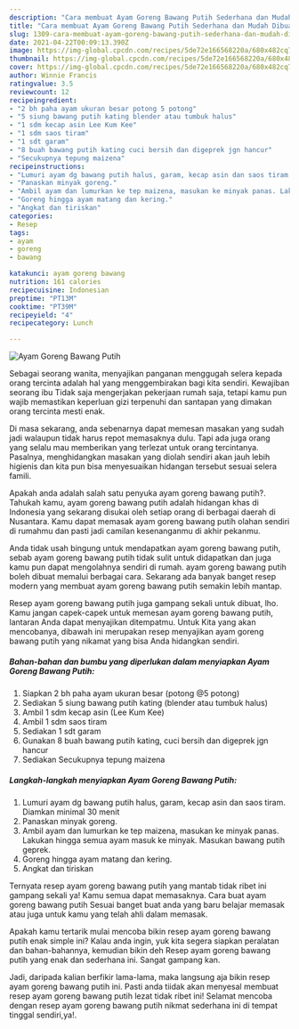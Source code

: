 ```yaml
---
description: "Cara membuat Ayam Goreng Bawang Putih Sederhana dan Mudah Dibuat"
title: "Cara membuat Ayam Goreng Bawang Putih Sederhana dan Mudah Dibuat"
slug: 1309-cara-membuat-ayam-goreng-bawang-putih-sederhana-dan-mudah-dibuat
date: 2021-04-22T00:09:13.390Z
image: https://img-global.cpcdn.com/recipes/5de72e166568220a/680x482cq70/ayam-goreng-bawang-putih-foto-resep-utama.jpg
thumbnail: https://img-global.cpcdn.com/recipes/5de72e166568220a/680x482cq70/ayam-goreng-bawang-putih-foto-resep-utama.jpg
cover: https://img-global.cpcdn.com/recipes/5de72e166568220a/680x482cq70/ayam-goreng-bawang-putih-foto-resep-utama.jpg
author: Winnie Francis
ratingvalue: 3.5
reviewcount: 12
recipeingredient:
- "2 bh paha ayam ukuran besar potong 5 potong"
- "5 siung bawang putih kating blender atau tumbuk halus"
- "1 sdm kecap asin Lee Kum Kee"
- "1 sdm saos tiram"
- "1 sdt garam"
- "8 buah bawang putih kating cuci bersih dan digeprek jgn hancur"
- "Secukupnya tepung maizena"
recipeinstructions:
- "Lumuri ayam dg bawang putih halus, garam, kecap asin dan saos tiram. Diamkan minimal 30 menit"
- "Panaskan minyak goreng."
- "Ambil ayam dan lumurkan ke tep maizena, masukan ke minyak panas. Lakukan hingga semua ayam masuk ke minyak. Masukan bawang putih geprek."
- "Goreng hingga ayam matang dan kering."
- "Angkat dan tiriskan"
categories:
- Resep
tags:
- ayam
- goreng
- bawang

katakunci: ayam goreng bawang 
nutrition: 161 calories
recipecuisine: Indonesian
preptime: "PT13M"
cooktime: "PT39M"
recipeyield: "4"
recipecategory: Lunch

---
```



![Ayam Goreng Bawang Putih](https://img-global.cpcdn.com/recipes/5de72e166568220a/680x482cq70/ayam-goreng-bawang-putih-foto-resep-utama.jpg)

Sebagai seorang wanita, menyajikan panganan menggugah selera kepada orang tercinta adalah hal yang menggembirakan bagi kita sendiri. Kewajiban seorang ibu Tidak saja mengerjakan pekerjaan rumah saja, tetapi kamu pun wajib memastikan keperluan gizi terpenuhi dan santapan yang dimakan orang tercinta mesti enak.

Di masa  sekarang, anda sebenarnya dapat memesan masakan yang sudah jadi walaupun tidak harus repot memasaknya dulu. Tapi ada juga orang yang selalu mau memberikan yang terlezat untuk orang tercintanya. Pasalnya, menghidangkan masakan yang diolah sendiri akan jauh lebih higienis dan kita pun bisa menyesuaikan hidangan tersebut sesuai selera famili. 



Apakah anda adalah salah satu penyuka ayam goreng bawang putih?. Tahukah kamu, ayam goreng bawang putih adalah hidangan khas di Indonesia yang sekarang disukai oleh setiap orang di berbagai daerah di Nusantara. Kamu dapat memasak ayam goreng bawang putih olahan sendiri di rumahmu dan pasti jadi camilan kesenanganmu di akhir pekanmu.

Anda tidak usah bingung untuk mendapatkan ayam goreng bawang putih, sebab ayam goreng bawang putih tidak sulit untuk didapatkan dan juga kamu pun dapat mengolahnya sendiri di rumah. ayam goreng bawang putih boleh dibuat memalui berbagai cara. Sekarang ada banyak banget resep modern yang membuat ayam goreng bawang putih semakin lebih mantap.

Resep ayam goreng bawang putih juga gampang sekali untuk dibuat, lho. Kamu jangan capek-capek untuk memesan ayam goreng bawang putih, lantaran Anda dapat menyajikan ditempatmu. Untuk Kita yang akan mencobanya, dibawah ini merupakan resep menyajikan ayam goreng bawang putih yang nikamat yang bisa Anda hidangkan sendiri.

<!--inarticleads1-->

##### Bahan-bahan dan bumbu yang diperlukan dalam menyiapkan Ayam Goreng Bawang Putih:

1. Siapkan 2 bh paha ayam ukuran besar (potong @5 potong)
1. Sediakan 5 siung bawang putih kating (blender atau tumbuk halus)
1. Ambil 1 sdm kecap asin (Lee Kum Kee)
1. Ambil 1 sdm saos tiram
1. Sediakan 1 sdt garam
1. Gunakan 8 buah bawang putih kating, cuci bersih dan digeprek jgn hancur
1. Sediakan Secukupnya tepung maizena




<!--inarticleads2-->

##### Langkah-langkah menyiapkan Ayam Goreng Bawang Putih:

1. Lumuri ayam dg bawang putih halus, garam, kecap asin dan saos tiram. Diamkan minimal 30 menit
1. Panaskan minyak goreng.
1. Ambil ayam dan lumurkan ke tep maizena, masukan ke minyak panas. Lakukan hingga semua ayam masuk ke minyak. Masukan bawang putih geprek.
1. Goreng hingga ayam matang dan kering.
1. Angkat dan tiriskan




Ternyata resep ayam goreng bawang putih yang mantab tidak ribet ini gampang sekali ya! Kamu semua dapat memasaknya. Cara buat ayam goreng bawang putih Sesuai banget buat anda yang baru belajar memasak atau juga untuk kamu yang telah ahli dalam memasak.

Apakah kamu tertarik mulai mencoba bikin resep ayam goreng bawang putih enak simple ini? Kalau anda ingin, yuk kita segera siapkan peralatan dan bahan-bahannya, kemudian bikin deh Resep ayam goreng bawang putih yang enak dan sederhana ini. Sangat gampang kan. 

Jadi, daripada kalian berfikir lama-lama, maka langsung aja bikin resep ayam goreng bawang putih ini. Pasti anda tiidak akan menyesal membuat resep ayam goreng bawang putih lezat tidak ribet ini! Selamat mencoba dengan resep ayam goreng bawang putih nikmat sederhana ini di tempat tinggal sendiri,ya!.

